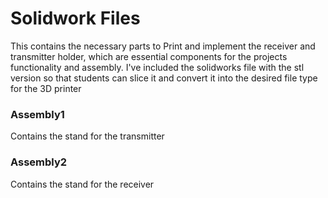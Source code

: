 # Solidwork Files
This contains the necessary parts to Print and implement the receiver and transmitter holder, which
are essential components for the projects functionality and assembly. I've included the solidworks file 
with the stl version so that students can slice it and convert it into the desired file type for the 3D printer
### Assembly1
Contains the stand for the transmitter
### Assembly2
Contains the stand for the receiver
